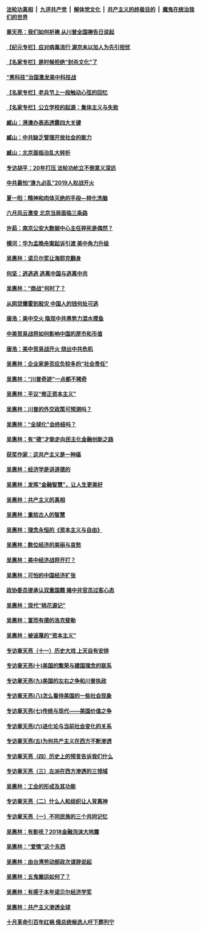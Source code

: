 

####  [法轮功真相](../../../../basic/blob/master/README.md?t=04240801) &nbsp;|&nbsp; [九评共产党](../../../../9ping.md/blob/master/README.md?t=04240801) &nbsp;|&nbsp; [解体党文化](../../../../jtdwh.md/blob/master/README.md?t=04240801)  &nbsp;|&nbsp; [共产主义的终极目的](../../../../gczydzjmd.md/blob/master/README.md?t=04240801) &nbsp;|&nbsp; [魔鬼在统治我们的世界](../../../../mgztzwmdsj.md/blob/master/README.md?t=04240801) 

#### [章天亮：我们如何祈祷 从川普全国祷告日说起](../pages/nsc423/n11944627.md?t=04240801) 

#### [【纪元专栏】应对病毒流行 渥京未以加人为先引担忧](../pages/nsc423/n11875714.md?t=04240801) 

#### [【名家专栏】是时候拒绝“封杀文化”了](../pages/nsc423/n11814093.md?t=04240801) 

#### [“黑科技”治国激发美中科技战](../pages/nsc423/n11638056.md?t=04240801) 

#### [【名家专栏】老兵节上一段触动心弦的回忆](../pages/nsc423/n11646016.md?t=04240801) 

#### [【名家专栏】公立学校的起源：集体主义与失败](../pages/nsc423/n11601833.md?t=04240801) 

#### [臧山：港澳办表态透露四大关键](../pages/nsc423/n11421628.md?t=04240801) 

#### [臧山：中共缺乏管理开放社会的能力](../pages/nsc423/n11407457.md?t=04240801) 

#### [臧山：北京面临治乱大转折](../pages/nsc423/n11406895.md?t=04240801) 

#### [专访胡平：20年打压 法轮功屹立不倒意义深远](../pages/nsc423/n11398800.md?t=04240801) 

#### [中共最怕“逢九必乱”2019人权战开火](../pages/nsc423/n11385248.md?t=04240801) 

#### [夏一阳：精神和肉体灭绝的手段—转化洗脑](../pages/nsc423/n11368250.md?t=04240801) 

#### [六月风云激变 北京当局面临三条路](../pages/nsc423/n11313668.md?t=04240801) 

#### [许茹：南京公安大数据中心主任猝死是偶然？](../pages/nsc423/n11064744.md?t=04240801) 

#### [横河：华为孟晚舟案起诉引渡 美中角力升级](../pages/nsc423/n11027230.md?t=04240801) 

#### [吴惠林：诺贝尔奖让海耶克翻身](../pages/nsc423/n10890049.md?t=04240801) 

#### [何坚：逃逃逃 逃离中国与逃离中共](../pages/nsc423/n10592891.md?t=04240801) 

#### [吴惠林：“商战”何时了？](../pages/nsc423/n10573558.md?t=04240801) 

#### [从网贷爆雷到股灾 中国人的钱何处可逃](../pages/nsc423/n10572800.md?t=04240801) 

#### [唐浩：美中交火 隐现中共黑势力混水摸鱼](../pages/nsc423/n10544040.md?t=04240801) 

#### [中美贸易战将如何影响中国的房市和币值](../pages/nsc423/n10543697.md?t=04240801) 

#### [唐浩：美中贸易战开火 烧出中共危机](../pages/nsc423/n10540126.md?t=04240801) 

#### [吴惠林：企业家是否应负较多的“社会责任”](../pages/nsc423/n10535022.md?t=04240801) 

#### [吴惠林：“川普奇迹”一点都不稀奇](../pages/nsc423/n10512808.md?t=04240801) 

#### [吴惠林：平议“修正资本主义”](../pages/nsc423/n10495724.md?t=04240801) 

#### [吴惠林：川普的外交政策可预测吗？](../pages/nsc423/n10462387.md?t=04240801) 

#### [吴惠林：“全球化”会终结吗？](../pages/nsc423/n10452838.md?t=04240801) 

#### [吴惠林：有“德”才能走向民主化金融创新之路](../pages/nsc423/n10432292.md?t=04240801) 

#### [获奖作家：这共产主义是一种癌](../pages/nsc423/n10431541.md?t=04240801) 

#### [吴惠林：经济学是讲道德的](../pages/nsc423/n10398014.md?t=04240801) 

#### [吴惠林：发挥“金融智慧”，让人生更美好](../pages/nsc423/n10375019.md?t=04240801) 

#### [吴惠林：共产主义的真相](../pages/nsc423/n10351394.md?t=04240801) 

#### [吴惠林：重拾古人的智慧](../pages/nsc423/n10337691.md?t=04240801) 

#### [吴惠林：理念永恒的《资本主义与自由》](../pages/nsc423/n10316274.md?t=04240801) 

#### [吴惠林：数位经济的美丽与哀愁](../pages/nsc423/n10292946.md?t=04240801) 

#### [吴惠林：美中经济战将开打？](../pages/nsc423/n10258825.md?t=04240801) 

#### [吴惠林：可怕的中国经济扩张](../pages/nsc423/n10219147.md?t=04240801) 

#### [政协委员提承认双重国籍 揭中共官员过客心态](../pages/nsc423/n10208809.md?t=04240801) 

#### [吴惠林：现代“桃花源记”](../pages/nsc423/n10185234.md?t=04240801) 

#### [吴惠林：富而有德的洛克斐勒](../pages/nsc423/n10142264.md?t=04240801) 

#### [吴惠林：被诬蔑的“资本主义”](../pages/nsc423/n10124816.md?t=04240801) 

#### [专访章天亮（十一）历史大戏 上天自有安排](../pages/nsc423/n10094905.md?t=04240801) 

#### [专访章天亮(十)美国的繁荣与建国理念的联系](../pages/nsc423/n10094899.md?t=04240801) 

#### [专访章天亮(九)美国的左右之争和川普执政](../pages/nsc423/n10094889.md?t=04240801) 

#### [专访章天亮(八)怎么看待美国的一些社会现象](../pages/nsc423/n10094857.md?t=04240801) 

#### [专访章天亮(七)传统与现代——美国价值之争](../pages/nsc423/n10093140.md?t=04240801) 

#### [专访章天亮(六)进化论与当前社会变化的关系](../pages/nsc423/n10092036.md?t=04240801) 

#### [专访章天亮(五)为何共产主义在西方不断渗透](../pages/nsc423/n10083620.md?t=04240801) 

#### [专访章天亮（四）历史上的预言告诉我们什么](../pages/nsc423/n10083606.md?t=04240801) 

#### [专访章天亮（三）左派在西方渗透的三领域](../pages/nsc423/n10081115.md?t=04240801) 

#### [吴惠林：工会的形成及其功能](../pages/nsc423/n10080633.md?t=04240801) 

#### [专访章天亮（二）什么人和组织让人背离神](../pages/nsc423/n10076637.md?t=04240801) 

#### [专访章天亮（一）不同民族的三个共同记忆](../pages/nsc423/n10074188.md?t=04240801) 

#### [吴惠林：有影呒？2018金融泡沫大地震](../pages/nsc423/n10040534.md?t=04240801) 

#### [吴惠林：“爱情”这个东西](../pages/nsc423/n10019423.md?t=04240801) 

#### [吴惠林：由台湾劳动部政次请辞说起](../pages/nsc423/n9979679.md?t=04240801) 

#### [吴惠林：五鬼搬运如何了？](../pages/nsc423/n9925338.md?t=04240801) 

#### [吴惠林：有感于本年诺贝尔经济学奖](../pages/nsc423/n9871883.md?t=04240801) 

#### [吴惠林：共产主义渗透全球](../pages/nsc423/n9812748.md?t=04240801) 

#### [十月革命引百年红祸 俄总统候选人吁下葬列宁](../pages/nsc423/n9810182.md?t=04240801) 

